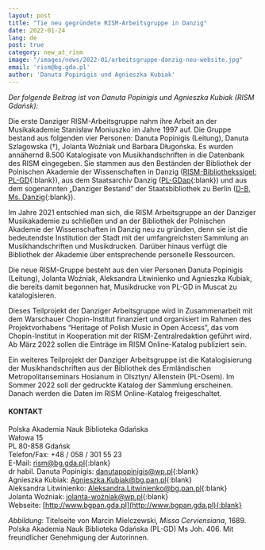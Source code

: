 ```yaml
---
layout: post
title: "Tie neu gegründete RISM-Arbeitsgruppe in Danzig"
date: 2022-01-24
lang: de
post: true
category: new_at_rism
image: "/images/news/2022-01/arbeitsgruppe-danzig-neu-website.jpg"
email: 'rism@bg.gda.pl'
author: 'Danuta Popinigis und Agnieszka Kubiak'
---
```


_Der folgende Beitrag ist von Danuta Popinigis und Agnieszka Kubiak (RISM Gdańsk):_    

Die erste Danziger RISM-Arbeitsgruppe nahm ihre Arbeit an der Musikakademie Stanisław Moniuszko im Jahre 1997 auf. Die Gruppe bestand aus folgenden vier Personen: Danuta Popinigis (Leitung), Danuta Szlagowska (†), Jolanta Woźniak und Barbara Długońska. Es wurden annähernd 8.500 Katalogisate von Musikhandschriften in die Datenbank des RISM eingegeben. Sie stammen aus den Beständen der Bibliothek der Polnischen Akademie der Wissenschaften in Danzig ([RISM-Bibliothekssigel: PL-GD](https://opac.rism.info/search?View=rism&siglum=PL-GD){:blank}), aus dem Staatsarchiv Danzig ([PL-GDap](https://opac.rism.info/search?View=rism&siglum=PL-GDap){:blank}) und aus dem sogenannten „Danziger Bestand” der Staatsbibliothek zu Berlin ([D-B, Ms. Danzig](https://opac.rism.info/search?View=rism&siglum=D-B&q=ms+Danzig){:blank}).  

Im Jahre 2021 entschied man sich, die RISM Arbeitsgruppe an der Danziger Musikakademie zu schließen und an der Bibliothek der Polnischen Akademie der Wissenschaften in Danzig neu zu gründen, denn sie ist die bedeutendste Institution der Stadt mit der umfangreichsten Sammlung an Musikhandschriften und Musikdrucken. Darüber hinaus verfügt die Bibliothek der Akademie über entsprechende personelle Ressourcen.  

Die neue RISM-Gruppe besteht aus den vier Personen Danuta Popinigis (Leitung), Jolanta Woźniak, Aleksandra Litwinienko und Agnieszka Kubiak, die bereits damit begonnen hat, Musikdrucke von PL-GD in Muscat zu katalogisieren.  

Dieses Teilprojekt der Danziger Arbeitsgruppe wird in Zusammenarbeit mit dem Warschauer Chopin-Institut finanziert und organisiert im Rahmen des Projektvorhabens “Heritage of Polish Music in Open Access”, das vom Chopin-Institut in Kooperation mit der RISM-Zentralredaktion geführt wird. Ab März 2022 sollen die Einträge im RISM Online-Katalog publiziert sein.  

Ein weiteres Teilprojekt der Danziger Arbeitsgruppe ist die Katalogisierung der Musikhandschriften aus der Bibliothek des Ermländischen Metropolitanseminars Hosianum in Olsztyn/ Allenstein (PL-Osem). Im Sommer 2022 soll der gedruckte Katalog der Sammlung erscheinen. Danach werden die Daten im RISM Online-Katalog freigeschaltet.

#### KONTAKT
Polska Akademia Nauk Biblioteka Gdańska  
Wałowa 15  
PL 80-858 Gdańsk  
Telefon/Fax: +48 / 058 / 301 55 23  
E-Mail: [rism@bg.gda.pl](mailto:rism@bg.gda.pl){:blank}  
dr habil. Danuta Popinigis: [danutapopinigis@wp.pl](mailto:danutapopinigis@wp.pl){:blank}   
Agnieszka Kubiak: [Agnieszka.Kubiak@bg.pan.pl](mailto:Agnieszka.Kubiak@bg.pan.pl){:blank}  
Aleksandra Litwinienko: [Aleksandra.Litwinienko@bg.pan.pl](mailto:Aleksandra.Litwinienko@bg.pan.pl){:blank}  
Jolanta Woźniak: [jolanta-woźniak@wp.pl](mailto:jolanta-woźniak@wp.pl){:blank}  
Webseite: [http://www.bgpan.gda.pl](http://www.bgpan.gda.pl){:blank}  

_Abbildung_: Titelseite von Marcin Mielczewski, _Missa Cerviensiana_, 1689. Polska Akademia Nauk Biblioteka Gdańska (PL-GD) Ms Joh. 406. Mit freundlicher Genehmigung der Autorinnen.
